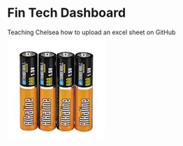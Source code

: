 # Fin Tech Dashboard  
Teaching Chelsea how to upload an excel sheet on GitHub


![Image](alkaline_batt.jpeg)
